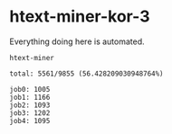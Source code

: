 # htext-miner-kor-3

Everything doing here is automated.

```
htext-miner

total: 5561/9855 (56.428209030948764%)

job0: 1005
job1: 1166
job2: 1093
job3: 1202
job4: 1095
```